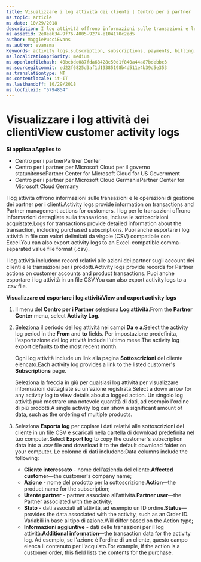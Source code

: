 ```yaml
---
title: Visualizzare i log attività dei clienti | Centro per i partner
ms.topic: article
ms.date: 10/29/2018
description: I log attività offrono informazioni sulle transazioni e le operazioni di gestione dei partner per i clienti.
ms.assetid: 2e8ea634-9f76-4005-9274-e104170c2ed5
author: MaggiePucciEvans
ms.author: evansma
Keywords: activity logs,subscription, subscriptions, payments, billing, transactions
ms.localizationpriority: medium
ms.openlocfilehash: 40bcbde087fda68428c50d1f840a44a87bdebbc3
ms.sourcegitcommit: ed22f6825d3af1d19385198b4d511e4b39d5e353
ms.translationtype: MT
ms.contentlocale: it-IT
ms.lasthandoff: 10/29/2018
ms.locfileid: "5794854"
---
```

# <a name="view-customer-activity-logs"></a><span data-ttu-id="289fa-103">Visualizzare i log attività dei clienti</span><span class="sxs-lookup"><span data-stu-id="289fa-103">View customer activity logs</span></span>

**<span data-ttu-id="289fa-104">Si applica a</span><span class="sxs-lookup"><span data-stu-id="289fa-104">Applies to</span></span>**

-  <span data-ttu-id="289fa-105">Centro per i partner</span><span class="sxs-lookup"><span data-stu-id="289fa-105">Partner Center</span></span>
-  <span data-ttu-id="289fa-106">Centro per i partner per Microsoft Cloud per il governo statunitense</span><span class="sxs-lookup"><span data-stu-id="289fa-106">Partner Center for Microsoft Cloud for US Government</span></span>
-  <span data-ttu-id="289fa-107">Centro per i partner per Microsoft Cloud Germania</span><span class="sxs-lookup"><span data-stu-id="289fa-107">Partner Center for Microsoft Cloud Germany</span></span>


<span data-ttu-id="289fa-108">I log attività offrono informazioni sulle transazioni e le operazioni di gestione dei partner per i clienti.</span><span class="sxs-lookup"><span data-stu-id="289fa-108">Activity logs provide information on transactions and Partner management actions for customers.</span></span> <span data-ttu-id="289fa-109">I log per le transazioni offrono informazioni dettagliate sulla transazione, incluse le sottoscrizioni acquistate.</span><span class="sxs-lookup"><span data-stu-id="289fa-109">Logs for transactions provide detailed information about the transaction, including purchased subscriptions.</span></span> <span data-ttu-id="289fa-110">Puoi anche esportare i log attività in file con valori delimitati da virgole (CSV) compatibile con Excel.</span><span class="sxs-lookup"><span data-stu-id="289fa-110">You can also export activity logs to an Excel-compatible comma-separated value file format (.csv).</span></span>

<span data-ttu-id="289fa-111">I log attività includono record relativi alle azioni dei partner sugli account dei clienti e le transazioni per i prodotti.</span><span class="sxs-lookup"><span data-stu-id="289fa-111">Activity logs provide records for Partner actions on customer accounts and product transactions.</span></span> <span data-ttu-id="289fa-112">Puoi anche esportare i log attività in un file CSV.</span><span class="sxs-lookup"><span data-stu-id="289fa-112">You can also export activity logs to a .csv file.</span></span>

**<span data-ttu-id="289fa-113">Visualizzare ed esportare i log attività</span><span class="sxs-lookup"><span data-stu-id="289fa-113">View and export activity logs</span></span>**

1.  <span data-ttu-id="289fa-114">Il menu del **Centro per i Partner** seleziona **Log attività**.</span><span class="sxs-lookup"><span data-stu-id="289fa-114">From the **Partner Center** menu, select **Activity Log**.</span></span>
2.  <span data-ttu-id="289fa-115">Seleziona il periodo del log attività nei campi **Da** e **a**.</span><span class="sxs-lookup"><span data-stu-id="289fa-115">Select the activity log period in the **From** and **to** fields.</span></span> <span data-ttu-id="289fa-116">Per impostazione predefinita, l'esportazione del log attività include l'ultimo mese.</span><span class="sxs-lookup"><span data-stu-id="289fa-116">The activity log export defaults to the most recent month.</span></span>

    <span data-ttu-id="289fa-117">Ogni log attività include un link alla pagina **Sottoscrizioni** del cliente elencato.</span><span class="sxs-lookup"><span data-stu-id="289fa-117">Each activity log provides a link to the listed customer's **Subscriptions** page.</span></span>

    <span data-ttu-id="289fa-118">Seleziona la freccia in giù per qualsiasi log attività per visualizzare informazioni dettagliate su un'azione registrata.</span><span class="sxs-lookup"><span data-stu-id="289fa-118">Select a down arrow for any activity log to view details about a logged action.</span></span> <span data-ttu-id="289fa-119">Un singolo log attività può mostrare una notevole quantità di dati, ad esempio l'ordine di più prodotti.</span><span class="sxs-lookup"><span data-stu-id="289fa-119">A single activity log can show a significant amount of data, such as the ordering of multiple products.</span></span>

3.  <span data-ttu-id="289fa-120">Seleziona **Esporta log** per copiare i dati relativi alle sottoscrizioni del cliente in un file CSV e scaricali nella cartella di download predefinita nel tuo computer.</span><span class="sxs-lookup"><span data-stu-id="289fa-120">Select **Export log** to copy the customer's subscription data into a .csv file and download it to the default download folder on your computer.</span></span> <span data-ttu-id="289fa-121">Le colonne di dati includono:</span><span class="sxs-lookup"><span data-stu-id="289fa-121">Data columns include the following:</span></span>
    -   <span data-ttu-id="289fa-122">**Cliente interessato** - nome dell'azienda del cliente.</span><span class="sxs-lookup"><span data-stu-id="289fa-122">**Affected customer**—the customer's company name;</span></span>
    -   <span data-ttu-id="289fa-123">**Azione** - nome del prodotto per la sottoscrizione.</span><span class="sxs-lookup"><span data-stu-id="289fa-123">**Action**—the product name for the subscription;</span></span>
    -   <span data-ttu-id="289fa-124">**Utente partner** - partner associato all'attività.</span><span class="sxs-lookup"><span data-stu-id="289fa-124">**Partner user**—the Partner associated with the activity;</span></span>
    -   <span data-ttu-id="289fa-125">**Stato** - dati associati all'attività, ad esempio un ID ordine.</span><span class="sxs-lookup"><span data-stu-id="289fa-125">**Status**—provides the data associated with the activity, such as an Order ID.</span></span> <span data-ttu-id="289fa-126">Variabili in base al tipo di azione.</span><span class="sxs-lookup"><span data-stu-id="289fa-126">Will differ based on the Action type;</span></span>
    -   <span data-ttu-id="289fa-127">**Informazioni aggiuntive** - dati delle transazioni per il log attività.</span><span class="sxs-lookup"><span data-stu-id="289fa-127">**Additional information**—the transaction data for the activity log.</span></span> <span data-ttu-id="289fa-128">Ad esempio, se l'azione è l'ordine di un cliente, questo campo elenca il contenuto per l'acquisto.</span><span class="sxs-lookup"><span data-stu-id="289fa-128">For example, if the action is a customer order, this field lists the contents for the purchase.</span></span>

 

 



